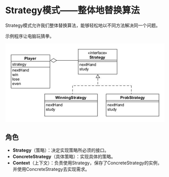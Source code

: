 # Strategy模式——整体地替换算法

Strategy模式允许我们整体替换算法，能够轻松地以不同方法解决同一个问题。

示例程序让电脑玩猜拳。

![strategy](asset/strategy.jpg)

## 角色

* **Strategy**（策略）：决定实现策略所必须的接口。
* **ConcreteStrategy**（具体策略）：实现具体的策略。
* **Context**（上下文）：负责使用Strategy，保存了ConcreteStrategy的实例，并使用ConcreteStrategy去实现需求。